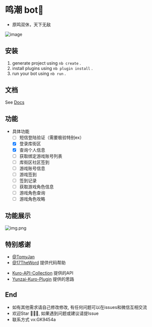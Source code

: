 # 鸣潮 bot🤖

- 原鸣双休，天下无敌

![image](https://github.com/ymadangx/wuthering-waves/assets/147308717/1d3bcb7f-5a4d-411c-ac72-f30c7c8d1cdc)

## 安装

1. generate project using `nb create` .
2. install plugins using `nb plugin install` .
3. run your bot using `nb run` .

## 文档

See [Docs](https://nonebot.dev/)

## 功能

- 具体功能
    - [ ] 短信登陆验证（需要极验特别ex）
    - [x] 登录库街区
    - [x] 查询个人信息
    - [ ] 获取绑定游戏账号列表
    - [ ] 库街区社区签到
    - [ ] 游戏账号信息
    - [ ] 游戏签到
    - [ ] 签到记录
    - [ ] 获取游戏角色信息
    - [ ] 游戏角色查询
    - [ ] 游戏角色攻略

## 功能展示

![img.png](img.png)

## 特别感谢

- [@TomyJan](https://github.com/TomyJan)
- [@17TheWord](https://github.com/17TheWord) 提供代码帮助
* [Kuro-API-Collection](https://github.com/TomyJan/Kuro-API-Collection?tab=readme-ov-file#kuro-api-collection) 提供的API
* [Yunzai-Kuro-Plugin](https://github.com/TomyJan/Yunzai-Kuro-Plugin) 提供的思路

## End

- 如有其他需求请自己修改修改, 有任何问题可以在issues和微信互相交流
- 欢迎Star 🌟🌟🌟, 如果遇到问题或建议请提Issue
- 联系方式 vx:GK9454a
